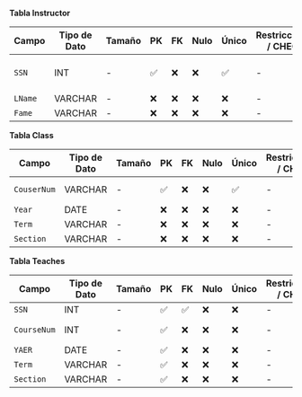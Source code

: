 **Tabla Instructor**

| Campo      | Tipo de Dato | Tamaño | PK  | FK  | Nulo | Único | Restricciones / CHECK | Referencia a | Descripción          |
|------------|--------------|--------|-----|-----|------|--------|----------------------|--------------|----------------------|
| `SSN`      | INT          | -      | ✅  | ❌  | ❌   | ✅     | -                    | -            | Número Seguro Social |
| `LName`    | VARCHAR      | -      | ❌  | ❌  | ❌   | ❌     | -                    | -            | Apellido             |
| `Fame`     | VARCHAR      | -      | ❌  | ❌  | ❌   | ❌     | -                    | -            | Nombre               |

**Tabla Class**

| Campo         | Tipo de Dato | Tamaño | PK  | FK  | Nulo | Único | Restricciones / CHECK | Referencia a | Descripción          |
|---------------|--------------|--------|-----|-----|------|--------|----------------------|--------------|----------------------|
| `CouserNum`   | VARCHAR      | -      | ✅  | ❌  | ❌   | ✅     | -                    | -            | Número de curso      |
| `Year`        | DATE         | -      | ❌  | ❌  | ❌   | ❌     | -                    | -            | Año                  |
| `Term`        | VARCHAR      | -      | ❌  | ❌  | ❌   | ❌     | -                    | -            | Término              |
| `Section`     | VARCHAR      | -      | ❌  | ❌  | ❌   | ❌     | -                    | -            | Sección              |

**Tabla Teaches**

| Campo         | Tipo de Dato | Tamaño | PK  | FK  | Nulo | Único | Restricciones / CHECK | Referencia a        | Descripción          |
|---------------|--------------|--------|-----|-----|------|--------|----------------------|---------------------|----------------------|
| `SSN`         | INT          | -      | ✅  | ✅  | ❌   | ❌     | -                    | Instructor(SSN)     | Instructor           |
| `CourseNum`   | INT          | -      | ✅  | ❌  | ❌   | ❌     | -                    | -                   | Número de curso      |
| `YAER`        | DATE         | -      | ✅  | ❌  | ❌   | ❌     | -                    | -                   | Año                  |
| `Term`        | VARCHAR      | -      | ✅  | ❌  | ❌   | ❌     | -                    | -                   | Término              |
| `Section`     | VARCHAR      | -      | ✅  | ❌  | ❌   | ❌     | -                    | -                   | Sección              |